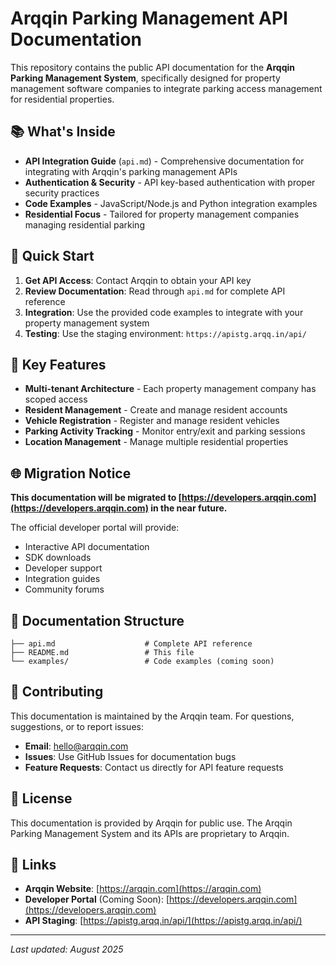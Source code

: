 # Arqqin Parking Management API Documentation

This repository contains the public API documentation for the **Arqqin Parking Management System**, specifically designed for property management software companies to integrate parking access management for residential properties.

## 📚 What's Inside

- **API Integration Guide** (`api.md`) - Comprehensive documentation for integrating with Arqqin's parking management APIs
- **Authentication & Security** - API key-based authentication with proper security practices
- **Code Examples** - JavaScript/Node.js and Python integration examples
- **Residential Focus** - Tailored for property management companies managing residential parking

## 🚀 Quick Start

1. **Get API Access**: Contact Arqqin to obtain your API key
2. **Review Documentation**: Read through `api.md` for complete API reference
3. **Integration**: Use the provided code examples to integrate with your property management system
4. **Testing**: Use the staging environment: `https://apistg.arqq.in/api/`

## 🔑 Key Features

- **Multi-tenant Architecture** - Each property management company has scoped access
- **Resident Management** - Create and manage resident accounts
- **Vehicle Registration** - Register and manage resident vehicles
- **Parking Activity Tracking** - Monitor entry/exit and parking sessions
- **Location Management** - Manage multiple residential properties

## 🌐 Migration Notice

**This documentation will be migrated to [https://developers.arqqin.com](https://developers.arqqin.com) in the near future.**

The official developer portal will provide:
- Interactive API documentation
- SDK downloads
- Developer support
- Integration guides
- Community forums

## 📖 Documentation Structure

```
├── api.md                    # Complete API reference
├── README.md                 # This file
└── examples/                 # Code examples (coming soon)
```

## 🤝 Contributing

This documentation is maintained by the Arqqin team. For questions, suggestions, or to report issues:

- **Email**: hello@arqqin.com
- **Issues**: Use GitHub Issues for documentation bugs
- **Feature Requests**: Contact us directly for API feature requests

## 📄 License

This documentation is provided by Arqqin for public use. The Arqqin Parking Management System and its APIs are proprietary to Arqqin.

## 🔗 Links

- **Arqqin Website**: [https://arqqin.com](https://arqqin.com)
- **Developer Portal** (Coming Soon): [https://developers.arqqin.com](https://developers.arqqin.com)
- **API Staging**: [https://apistg.arqq.in/api/](https://apistg.arqq.in/api/)

---

*Last updated: August 2025*
